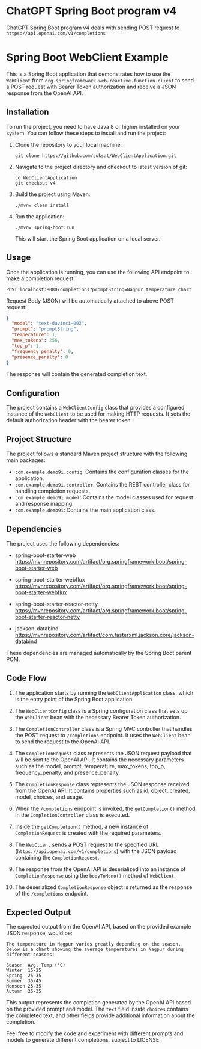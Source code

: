 # ChatGPT Spring Boot program v4

ChatGPT Spring Boot program v4 deals with sending POST request to 
```https://api.openai.com/v1/completions``` 

# Spring Boot WebClient Example

This is a Spring Boot application that demonstrates how to use the `WebClient` from `org.springframework.web.reactive.function.client` to send a POST request with Bearer Token authorization and receive a JSON response from the OpenAI API.

## Installation

To run the project, you need to have Java 8 or higher installed on your system. You can follow these steps to install and run the project:

1. Clone the repository to your local machine:

   ```
   git clone https://github.com/suksat/WebClientApplication.git
   ```

2. Navigate to the project directory and checkout to latest version of git:

   ```
   cd WebClientApplication
   git checkout v4
   ```

3. Build the project using Maven:

   ```
   ./mvnw clean install
   ```

4. Run the application:

   ```
   ./mvnw spring-boot:run
   ```

   This will start the Spring Boot application on a local server.

## Usage

Once the application is running, you can use the following API endpoint to make a completion request:

```
POST localhost:8080/completions?promptString=Nagpur temperature chart
```

Request Body (JSON) will be automatically attached to above POST request:

```json
{
  "model": "text-davinci-003",
  "prompt": "promptString",
  "temperature": 1,
  "max_tokens": 256,
  "top_p": 1,
  "frequency_penalty": 0,
  "presence_penalty": 0
}
```

The response will contain the generated completion text.

## Configuration

The project contains a `WebClientConfig` class that provides a configured instance of the `WebClient` to be used for making HTTP requests. It sets the default authorization header with the bearer token.

## Project Structure

The project follows a standard Maven project structure with the following main packages:

- `com.example.demo9i.config`: Contains the configuration classes for the application.
- `com.example.demo9i.controller`: Contains the REST controller class for handling completion requests.
- `com.example.demo9i.model`: Contains the model classes used for request and response mapping.
- `com.example.demo9i`: Contains the main application class.

## Dependencies

The project uses the following dependencies:

- spring-boot-starter-web https://mvnrepository.com/artifact/org.springframework.boot/spring-boot-starter-web

- spring-boot-starter-webflux https://mvnrepository.com/artifact/org.springframework.boot/spring-boot-starter-webflux

- spring-boot-starter-reactor-netty https://mvnrepository.com/artifact/org.springframework.boot/spring-boot-starter-reactor-netty

- jackson-databind https://mvnrepository.com/artifact/com.fasterxml.jackson.core/jackson-databind

These dependencies are managed automatically by the Spring Boot parent POM.




## Code Flow

1. The application starts by running the `WebClientApplication` class, which is the entry point of the Spring Boot application.

2. The `WebClientConfig` class is a Spring configuration class that sets up the `WebClient` bean with the necessary Bearer Token authorization.

3. The `CompletionController` class is a Spring MVC controller that handles the POST request to `/completions` endpoint. It uses the `WebClient` bean to send the request to the OpenAI API.

4. The `CompletionRequest` class represents the JSON request payload that will be sent to the OpenAI API. It contains the necessary parameters such as the model, prompt, temperature, max_tokens, top_p, frequency_penalty, and presence_penalty.

5. The `CompletionResponse` class represents the JSON response received from the OpenAI API. It contains properties such as id, object, created, model, choices, and usage.

6. When the `/completions` endpoint is invoked, the `getCompletion()` method in the `CompletionController` class is executed.

7. Inside the `getCompletion()` method, a new instance of `CompletionRequest` is created with the required parameters.

8. The `WebClient` sends a POST request to the specified URL (`https://api.openai.com/v1/completions`) with the JSON payload containing the `CompletionRequest`.

9. The response from the OpenAI API is deserialized into an instance of `CompletionResponse` using the `bodyToMono()` method of `WebClient`.

10. The deserialized `CompletionResponse` object is returned as the response of the `/completions` endpoint.

## Expected Output

The expected output from the OpenAI API, based on the provided example JSON response, would be:

```
The temperature in Nagpur varies greatly depending on the season. Below is a chart showing the average temperatures in Nagpur during different seasons:

Season	Avg. Temp (°C)
Winter	15-25
Spring	25-35
Summer	35-45
Monsoon	25-35
Autumn	25-35
```

This output represents the completion generated by the OpenAI API based on the provided prompt and model. The `text` field inside `choices` contains the completed text, and other fields provide additional information about the completion.

Feel free to modify the code and experiment with different prompts and models to generate different completions, subject to LICENSE.